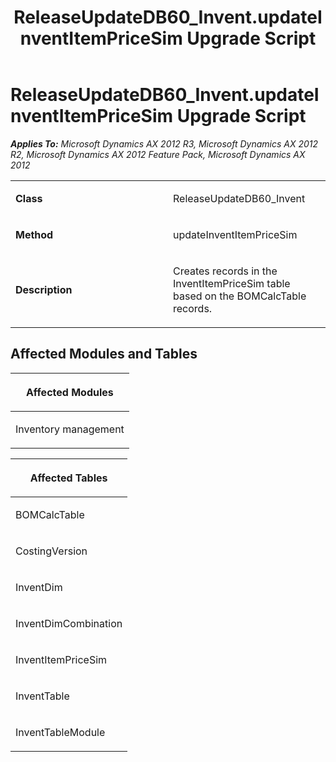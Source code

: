 ﻿---
title: ReleaseUpdateDB60_Invent.updateInventItemPriceSim Upgrade Script
TOCTitle: ReleaseUpdateDB60_Invent.updateInventItemPriceSim Upgrade Script
ms:assetid: 5d9d8b75-645c-0aea-d5e2-e4f01feec0cf
ms:mtpsurl: https://msdn.microsoft.com/en-us/library/JJ718991(v=AX.60)
ms:contentKeyID: 49708533
ms.date: 05/18/2015
mtps_version: v=AX.60
---

# ReleaseUpdateDB60\_Invent.updateInventItemPriceSim Upgrade Script 


_**Applies To:** Microsoft Dynamics AX 2012 R3, Microsoft Dynamics AX 2012 R2, Microsoft Dynamics AX 2012 Feature Pack, Microsoft Dynamics AX 2012_

<table>
<colgroup>
<col style="width: 50%" />
<col style="width: 50%" />
</colgroup>
<tbody>
<tr class="odd">
<td><p><strong>Class</strong></p></td>
<td><p>ReleaseUpdateDB60_Invent</p></td>
</tr>
<tr class="even">
<td><p><strong>Method</strong></p></td>
<td><p>updateInventItemPriceSim</p></td>
</tr>
<tr class="odd">
<td><p><strong>Description</strong></p></td>
<td><p>Creates records in the InventItemPriceSim table based on the BOMCalcTable records.</p></td>
</tr>
</tbody>
</table>


## Affected Modules and Tables

<table>
<colgroup>
<col style="width: 100%" />
</colgroup>
<thead>
<tr class="header">
<th><p>Affected Modules</p></th>
</tr>
</thead>
<tbody>
<tr class="odd">
<td><p>Inventory management</p></td>
</tr>
</tbody>
</table>


<table>
<colgroup>
<col style="width: 100%" />
</colgroup>
<thead>
<tr class="header">
<th><p>Affected Tables</p></th>
</tr>
</thead>
<tbody>
<tr class="odd">
<td><p>BOMCalcTable</p></td>
</tr>
<tr class="even">
<td><p>CostingVersion</p></td>
</tr>
<tr class="odd">
<td><p>InventDim</p></td>
</tr>
<tr class="even">
<td><p>InventDimCombination</p></td>
</tr>
<tr class="odd">
<td><p>InventItemPriceSim</p></td>
</tr>
<tr class="even">
<td><p>InventTable</p></td>
</tr>
<tr class="odd">
<td><p>InventTableModule</p></td>
</tr>
</tbody>
</table>

  


